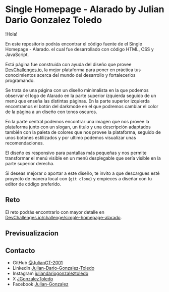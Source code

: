 # Single Homepage - Alarado by Julian Dario Gonzalez Toledo

!Hola!

En este repositorio podrás encontrar el código fuente de el Single Homepage - Alarado. el cual fue desarrollado con código HTML, CSS y JavaScript.

Está página fue construida con ayuda del diseño que provee [DevChallenges.io](https://devchallenges.io/), la mejor plataforma para poner en práctica tus conocimientos acerca del mundo del desarrollo y fortalecerlos programando.

Se trata de una página con un diseño minimalista en la que podemos observar el logo de Alarado en la parte superior izquierda seguido de un menú que enseña las distintas páginas. En la parte superior izquierda encontramos el botón del darkmode en el que podremos cambiar el color de la página a un diseño con tonos oscuros.

En la parte central podemos encontrar una imagen que nos provee la plataforma junto con un slogan, un titulo y una descripción adaptados también con la paleta de colores que nos provee la plataforma, seguido de unos botones estilizados y por ultimo podemos visualizar unas recomendaciones.

El diseño es responsivo para pantallas más pequeñas y nos permite transformar el menú visible en un menú desplegable que sería visible en la parte superior derecha.

Si deseas mejorar o aportar a este diseño, te invito a que descargues esté proyecto de manera local con (`git clone`) y empieces a diseñar con tu editor de código preferido.

## Reto

El reto podrás encontrarlo con mayor detalle en [DevChallenges.io/challenge/simple-homepage-alarado](https://devchallenges.io/challenge/simple-hompage-alarado).

## Previsualizacion

## Contacto

- GitHub [@JulianGT-2001](https://github.com/JulianGT-2001)
- Linkedin [Julian-Dario-Gonzalez-Toledo](https://www.linkedin.com/in/julian-dario-gonzalez-toledo-402482223/)
- Instagram [juliandariogonzaleztoledo](https://www.instagram.com/juliandariogonzaleztoledo/)
- X [JGonzalezToledo](https://x.com/JGonzalezToledo)
- Facebook [Julian-Gonzalez](https://www.facebook.com/juliandario.gonzaleztoledo/)